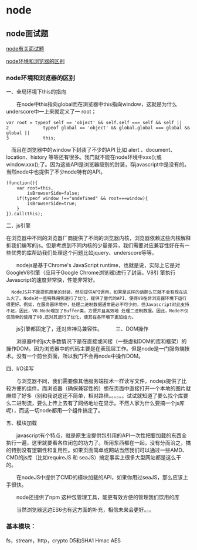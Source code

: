 # node
## node面试题

[node有关面试题](https://github.com/jimuyouyou/node-interview-questions)

[node环境和浏览器的区别](http://www.cnblogs.com/webARM/p/5004595.html)

### node环境和浏览器的区别

一、全局环境下this的指向

　　在node中this指向global而在浏览器中this指向window，这就是为什么underscore中一上来就定义了一 root；

```
var root = typeof self == 'object' && self.self === self && self ||
2             typeof global == 'object' && global.global === global && global ||
3             this;
```
　而且在浏览器中的window下封装了不少的API 比如 alert 、document、location、history 等等还有很多。我门就不能在node环境中xxx();或window.xxx();了。因为这些API是浏览器级别的封装，存javascript中是没有的。当然node中也提供了不少node特有的API。

```
(function(){
    var root=this,
        isBrowserSide=false;
    if(typeof window !=="undefined" && root===window){
        isBrowserSide=true;
    }
}).call(this);
```

二、js引擎

在浏览器中不同的浏览器厂商提供了不同的浏览器内核，浏览器依赖这些内核解释折我们编写的js。但是考虑到不同内核的少量差异，我们需要对应兼容性好在有一些优秀的库帮助我们处理这个问题比如jquery、underscore等等。

　　nodejs是基于Chrome's JavaScript runtime，也就是说，实际上它是对GoogleV8引擎（应用于Google Chrome浏览器)进行了封装。V8引 擎执行Javascript的速度非常快，性能非常好。

      NodeJS并不是提供简单的封装，然后提供API调用，如果是这样的话那么它就不会有现在这么火了。Node对一些特殊用例进行了优化，提供了替代的API，使得V8在非浏览器环境下运行得更好。例如，在服务器环境中，处理二进制数据通常是必不可少的，但Javascript对此支持不足，因此，V8.Node增加了Buffer类，方便并且高效地 处理二进制数据。因此，Node不仅仅简单的使用了V8,还对其进行了优化，使其在各环境下更加给力。

　　js引擎都固定了，还对应神马兼容性。
　　
三、DOM操作

　　浏览器中的js大多数情况下是在直接或间接（一些虚拟DOM的库和框架）的操作DOM。因为浏览器中的代码主要是在表现层工作。但是node是一门服务端技术。没有一个前台页面，所以我门不会再node中操作DOM。

四、I/O读写

　　与浏览器不同，我们需要像其他服务端技术一样读写文件，nodejs提供了比较方便的组件。而浏览器（确保兼容性的）想在页面中直接打开一个本地的图片就麻烦了好多（别和我说这还不简单，相对路径。。。。。。试试就知道了要么找个库要么二进制流，要么上传上去有了网络地址在显示。不然人家为什么要搞一个js库呢），而这一切node都用一个组件搞定了。

五、模块加载

　　javascript有个特点，就是原生没提供包引用的API一次性把要加载的东西全执行一遍，这里就要看各位闭包的功力了。所用东西都在一起，没有分而治之，搞的特别没有逻辑性和复用性。如果页面简单或网站当然我们可以通过一些AMD、CMD的js库（比如requireJS 和 seaJS）搞定事实上很多大型网站都是这么干的。

　　在nodeJS中提供了CMD的模块加载的API，如果你用过seaJS，那么应该上手很快。

　　node还提供了npm 这种包管理工具，能更有效方便的管理我们饮用的库

　　当然浏览器这边ES6也有这方面的补充，相信未来会更好。。。



### 基本模块：
fs，stream，http，crypto
D5和SHA1 Hmac AES

